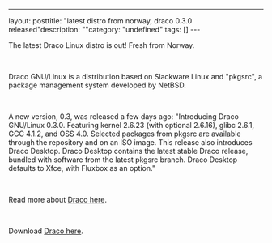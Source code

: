 --- 
layout: posttitle: "latest distro from norway, draco 0.3.0 released"description: ""category: "undefined" tags: [] --- <p>The latest Draco Linux distro is out! Fresh from Norway.</p><br/><p>Draco GNU/Linux is a distribution based on Slackware Linux and "pkgsrc", a package management system developed by NetBSD.</p><br/><p>A new version, 0.3, was released a few days ago: "Introducing Draco GNU/Linux 0.3.0. Featuring kernel 2.6.23 (with optional 2.6.16), glibc 2.6.1, GCC 4.1.2, and OSS 4.0. Selected packages from pkgsrc are available through the repository and on an ISO image. This release also introduces Draco Desktop. Draco Desktop contains the latest stable Draco release, bundled with software from the latest pkgsrc branch. Draco Desktop defaults to Xfce, with Fluxbox as an option." </p><br/><img src="http://cdn.umedia.no/img/slim.jpg" alt="" class="reflect rheight18"/><br/><p>Read more about <a href="http://www.dracolinux.org/">Draco here</a>.</p><br/><p>Download <a href="http://dracolinux.org/pub/draco-0.3-iso/draco-0.3.0.iso">Draco here</a>.</p>